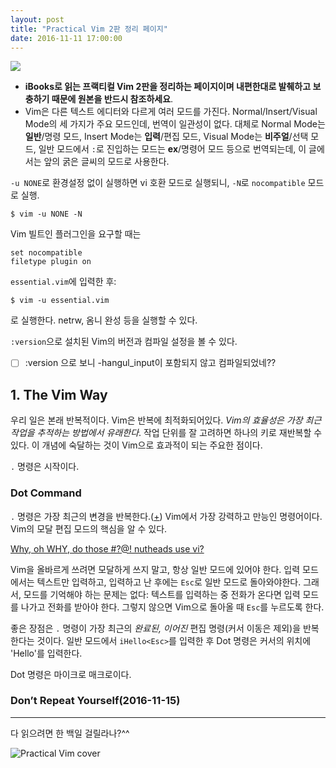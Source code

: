 ```yaml
---
layout: post
title: "Practical Vim 2판 정리 페이지"
date: 2016-11-11 17:00:00
---
```


<a target="_blank"  href="https://www.amazon.com/gp/product/B018T6ZVPK/ref=as_li_tl?ie=UTF8&camp=1789&creative=9325&creativeASIN=B018T6ZVPK&linkCode=as2&tag=nolbookim-20&linkId=45b16dbe20fb6e3a35a594a85f9ba1a6"><img border="0" src="//ws-na.amazon-adsystem.com/widgets/q?_encoding=UTF8&MarketPlace=US&ASIN=B018T6ZVPK&ServiceVersion=20070822&ID=AsinImage&WS=1&Format=_SL250_&tag=nolbookim-20" ></a><img src="//ir-na.amazon-adsystem.com/e/ir?t=nolbookim-20&l=am2&o=1&a=B018T6ZVPK" width="1" height="1" border="0" alt="" style="border:none !important; margin:0px !important;" />

- **iBooks로 읽는 프랙티컬 Vim 2판을 정리하는 페이지이며 내편한대로 발췌하고 보충하기 때문에 원본을 반드시 참조하세요**.
- Vim은 다른 텍스트 에디터와 다르게 여러 모드를 가진다. Normal/Insert/Visual Mode의 세 가지가 주요 모드인데, 번역이 일관성이 없다. 대체로  Normal Mode는 **일반**/명령 모드, Insert Mode는 **입력**/편집 모드, Visual Mode는 **비주얼**/선택 모드, 일반 모드에서 `:`로 진입하는 모드는 **ex**/명령어 모드 등으로 번역되는데, 이 글에서는 앞의 굵은 글씨의 모드로 사용한다.

`-u NONE`로 환경설정 없이 실행하면 vi 호환 모드로 실행되니, `-N`로 `nocompatible` 모드로 실행.

```shell
$ vim -u NONE -N
```

Vim 빌트인 플러그인을 요구할 때는

```vim
set nocompatible
filetype plugin on
```
`essential.vim`에 입력한 후:

```shell
$ vim -u essential.vim
```

로 실행한다. netrw, 옴니 완성 등을 실행할 수 있다.

`:version`으로 설치된 Vim의 버전과 컴파일 설정을 볼 수 있다.

- [ ] :version 으로 보니 -hangul_input이 포함되지 않고 컴파일되었네??

## 1. The Vim Way

우리 일은 본래 반복적이다. Vim은 반복에 최적화되어있다. _Vim의 효율성은 가장 최근 작업을 추적하는 방법에서 유래한다_. 작업 단위를 잘 고려하면 하나의 키로 재반복할 수 있다. 이 개념에 숙달하는 것이 Vim으로 효과적이 되는 주요한 점이다.

`.` 명령은 시작이다.

### Dot Command

`.` 명령은 가장 최근의 변경을 반복한다.([+](http://vimhelp.appspot.com/repeat.txt.html#.)) Vim에서 가장 강력하고 만능인 명령어이다. Vim의 모달 편집 모드의 핵심을 알 수 있다.

>
[Why, oh WHY, do those #?@! nutheads use vi?](http://www.viemu.com/a-why-vi-vim.html)
>
Vim을 올바르게 쓰려면 모달하게 쓰지 말고, 항상 일반 모드에 있어야 한다. 입력 모드에서는 텍스트만 입력하고, 입력하고 난 후에는 `Esc`로 일반 모드로 돌아와야한다. 그래서, 모드를 기억해야 하는 문제는 없다: 텍스트를 입력하는 중 전화가 온다면 입력 모드를 나가고 전화를 받아야 한다. 그렇지 않으면 Vim으로 돌아올 때 `Esc`를 누르도록 한다.
>
좋은 장점은 `.` 명령이 가장 최근의 _완료된, 이어진_ 편집 명령(커서 이동은 제외)을 반복한다는 것이다. 일반 모드에서 `iHello<Esc>`를 입력한 후 Dot 명령은 커서의 위치에 'Hello'를 입력한다.
>

Dot 명령은 마이크로 매크로이다.

### Don’t Repeat Yourself(2016-11-15)

---

다 읽으려면 한 백일 걸릴라나?^^

![Practical Vim cover](https://c2.staticflickr.com/6/5572/30911777505_03e3ec069f_n.jpg)

